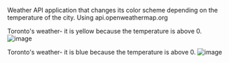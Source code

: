 Weather API application that changes its color scheme depending on the temperature of the city. Using api.openweathermap.org

Toronto's weather- it is yellow because the temperature is above 0.
![image](https://github.com/user-attachments/assets/3c8054f6-3943-4879-99a8-7d2217e742a5)

Toronto's weather- it is blue because the temperature is above 0.
![image](https://github.com/user-attachments/assets/9a6c613b-3218-4830-a3bb-58ce6048e4c4)
